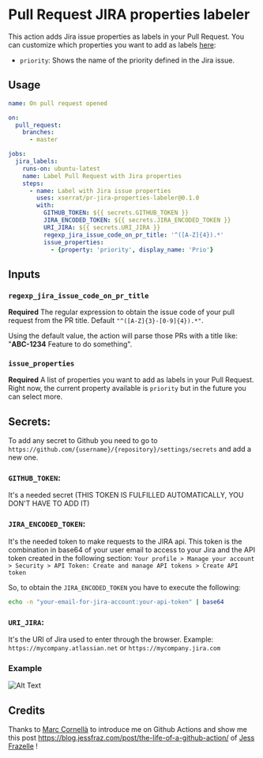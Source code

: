 # Pull Request JIRA properties labeler

This action adds Jira issue properties as labels in your Pull Request.
You can customize which properties you want to add as labels [here](https://github.com/xserrat/pr-jira-properties-labeler#issue_properties):

* `priority`: Shows the name of the priority defined in the Jira issue.  

## Usage

```yaml
name: On pull request opened

on:
  pull_request:
    branches:
      - master

jobs:
  jira_labels:
    runs-on: ubuntu-latest
    name: Label Pull Request with Jira properties
    steps:
      - name: Label with Jira issue properties
        uses: xserrat/pr-jira-properties-labeler@0.1.0
        with:
          GITHUB_TOKEN: ${{ secrets.GITHUB_TOKEN }}
          JIRA_ENCODED_TOKEN: ${{ secrets.JIRA_ENCODED_TOKEN }}
          URI_JIRA: ${{ secrets.URI_JIRA }}
          regexp_jira_issue_code_on_pr_title: '^([A-Z]{4}).*'
          issue_properties:
            - {property: 'priority', display_name: 'Prio'}
```

## Inputs

### `regexp_jira_issue_code_on_pr_title`

**Required**
The regular expression to obtain the issue code of your pull request from the PR title.
Default `"^([A-Z]{3}-[0-9]{4}).*"`.

Using the default value, the action will parse those PRs with a title like: "**ABC-1234** Feature to do something".

### `issue_properties`
**Required**
A list of properties you want to add as labels in your Pull Request.
Right now, the current property available is `priority` but in the future you can select more.

## Secrets:

To add any secret to Github you need to go to `https://github.com/{username}/{repository}/settings/secrets` and add a new one.

### `GITHUB_TOKEN`:

It's a needed secret (THIS TOKEN IS FULFILLED AUTOMATICALLY, YOU DON'T HAVE TO ADD IT)

### `JIRA_ENCODED_TOKEN`:

It's the needed token to make requests to the JIRA api. This token is the combination in base64 of your user email to access
to your Jira and the API token created in the following section: 
`Your profile > Manage your account > Security > API Token: Create and manage API tokens > Create API token`

So, to obtain the `JIRA_ENCODED_TOKEN` you have to execute the following:
```bash
echo -n "your-email-for-jira-account:your-api-token" | base64
```

### `URI_JIRA`:
It's the URI of Jira used to enter through the browser. Example: `https://mycompany.atlassian.net` or `https://mycompany.jira.com`

### Example

![Alt Text](https://thumbs.gfycat.com/ElaborateDearestHermitcrab-size_restricted.gif)


## Credits

Thanks to [Marc Cornellà](https://github.com/mcornella) to introduce me on Github Actions and show me this post https://blog.jessfraz.com/post/the-life-of-a-github-action/ of [Jess Frazelle](https://github.com/jessfraz) !
